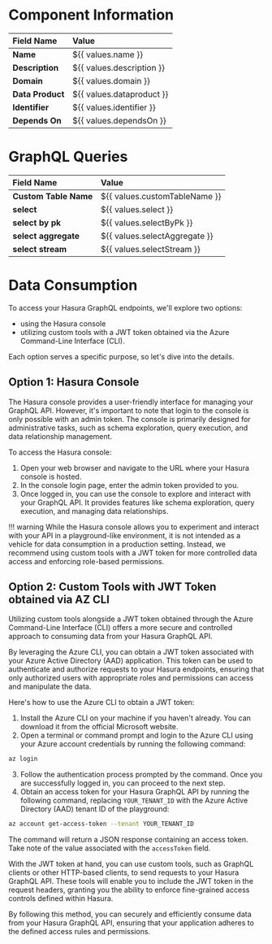 # Component Information

| Field Name       | Value                     |
|:-----------------|:--------------------------|
| **Name**         | ${{ values.name }}        |
| **Description**  | ${{ values.description }} |
| **Domain**       | ${{ values.domain }}      |
| **Data Product** | ${{ values.dataproduct }} |
| **Identifier**   | ${{ values.identifier }}  |
| **Depends On**   | ${{ values.dependsOn }}   |


# GraphQL Queries

| Field Name            | Value                         |
|:----------------------|:------------------------------|
| **Custom Table Name** | ${{ values.customTableName }} |
| **select**            | ${{ values.select }}          |
| **select by pk**      | ${{ values.selectByPk }}      |
| **select aggregate**  | ${{ values.selectAggregate }} |
| **select stream**     | ${{ values.selectStream }}    |

# Data Consumption

To access your Hasura GraphQL endpoints, we'll explore two options:

- using the Hasura console
- utilizing custom tools with a JWT token obtained via the Azure Command-Line Interface (CLI).

Each option serves a specific purpose, so let's dive into the details.

## Option 1: Hasura Console

The Hasura console provides a user-friendly interface for managing your GraphQL API. However, it's important to note that login to the console is only possible with an admin token. The console is primarily designed for administrative tasks, such as schema exploration, query execution, and data relationship management.

To access the Hasura console:

1. Open your web browser and navigate to the URL where your Hasura console is hosted.
2. In the console login page, enter the admin token provided to you.
3. Once logged in, you can use the console to explore and interact with your GraphQL API. It provides features like schema exploration, query execution, and managing data relationships.

!!! warning
    While the Hasura console allows you to experiment and interact with your API in a playground-like environment, it is not intended as a vehicle for data consumption in a production setting. Instead, we recommend using custom tools with a JWT token for more controlled data access and enforcing role-based permissions.

## Option 2: Custom Tools with JWT Token obtained via AZ CLI

Utilizing custom tools alongside a JWT token obtained through the Azure Command-Line Interface (CLI) offers a more secure and controlled approach to consuming data from your Hasura GraphQL API.

By leveraging the Azure CLI, you can obtain a JWT token associated with your Azure Active Directory (AAD) application. This token can be used to authenticate and authorize requests to your Hasura endpoints, ensuring that only authorized users with appropriate roles and permissions can access and manipulate the data.

Here's how to use the Azure CLI to obtain a JWT token:

1. Install the Azure CLI on your machine if you haven't already. You can download it from the official Microsoft website.
2. Open a terminal or command prompt and login to the Azure CLI using your Azure account credentials by running the following command:
```sh
az login
```
3. Follow the authentication process prompted by the command. Once you are successfully logged in, you can proceed to the next step.
4. Obtain an access token for your Hasura GraphQL API by running the following command, replacing `YOUR_TENANT_ID` with the Azure Active Directory (AAD) tenant ID of the playground:
```sh
az account get-access-token --tenant YOUR_TENANT_ID
```
The command will return a JSON response containing an access token. Take note of the value associated with the `accessToken` field.

With the JWT token at hand, you can use custom tools, such as GraphQL clients or other HTTP-based clients, to send requests to your Hasura GraphQL API. These tools will enable you to include the JWT token in the request headers, granting you the ability to enforce fine-grained access controls defined within Hasura.

By following this method, you can securely and efficiently consume data from your Hasura GraphQL API, ensuring that your application adheres to the defined access rules and permissions.
